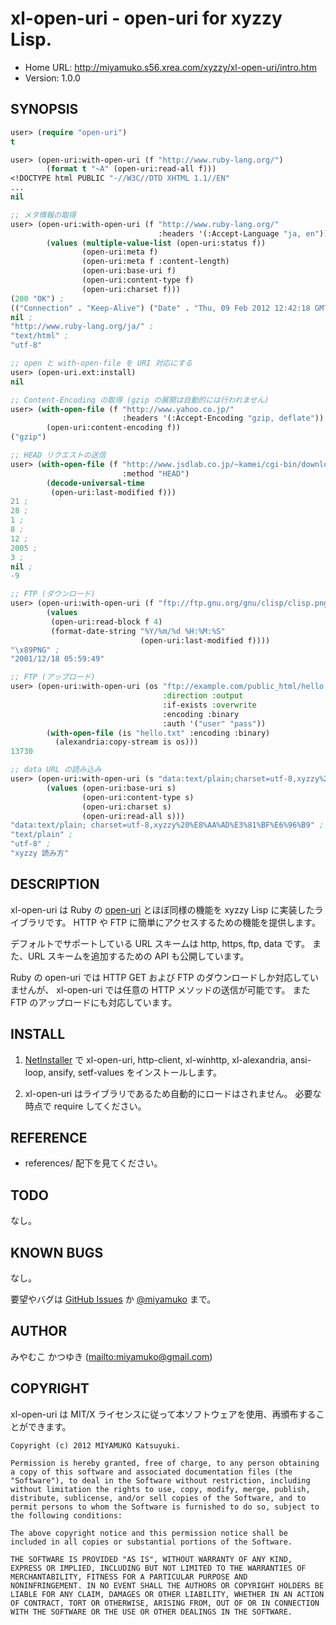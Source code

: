 # xl-open-uri - open-uri for xyzzy Lisp.

* Home URL: http://miyamuko.s56.xrea.com/xyzzy/xl-open-uri/intro.htm
* Version: 1.0.0


## SYNOPSIS

```lisp
user> (require "open-uri")
t

user> (open-uri:with-open-uri (f "http://www.ruby-lang.org/")
        (format t "~A" (open-uri:read-all f)))
<!DOCTYPE html PUBLIC "-//W3C//DTD XHTML 1.1//EN"
...
nil

;; メタ情報の取得
user> (open-uri:with-open-uri (f "http://www.ruby-lang.org/"
                                 :headers '(:Accept-Language "ja, en"))
        (values (multiple-value-list (open-uri:status f))
                (open-uri:meta f)
                (open-uri:meta f :content-length)
                (open-uri:base-uri f)
                (open-uri:content-type f)
                (open-uri:charset f)))
(200 "OK") ;
(("Connection" . "Keep-Alive") ("Date" . "Thu, 09 Feb 2012 12:42:18 GMT") ...) ;
nil ;
"http://www.ruby-lang.org/ja/" ;
"text/html" ;
"utf-8"

;; open と with-open-file を URI 対応にする
user> (open-uri.ext:install)
nil

;; Content-Encoding の取得 (gzip の展開は自動的には行われません)
user> (with-open-file (f "http://www.yahoo.co.jp/"
                         :headers '(:Accept-Encoding "gzip, deflate"))
        (open-uri:content-encoding f))
("gzip")

;; HEAD リクエストの送信
user> (with-open-file (f "http://www.jsdlab.co.jp/~kamei/cgi-bin/download.cgi"
                         :method "HEAD")
        (decode-universal-time
         (open-uri:last-modified f)))
21 ;
28 ;
1 ;
8 ;
12 ;
2005 ;
3 ;
nil ;
-9

;; FTP (ダウンロード)
user> (open-uri:with-open-uri (f "ftp://ftp.gnu.org/gnu/clisp/clisp.png")
        (values
         (open-uri:read-block f 4)
         (format-date-string "%Y/%m/%d %H:%M:%S"
                             (open-uri:last-modified f))))
"\x89PNG" ;
"2001/12/18 05:59:49"

;; FTP (アップロード)
user> (open-uri:with-open-uri (os "ftp://example.com/public_html/hello.txt"
                                  :direction :output
                                  :if-exists :overwrite
                                  :encoding :binary
                                  :auth '("user" "pass"))
        (with-open-file (is "hello.txt" :encoding :binary)
          (alexandria:copy-stream is os)))
13730

;; data URL の読み込み
user> (open-uri:with-open-uri (s "data:text/plain;charset=utf-8,xyzzy%20%E8%AA%AD%E3%81%BF%E6%96%B9")
        (values (open-uri:base-uri s)
                (open-uri:content-type s)
                (open-uri:charset s)
                (open-uri:read-all s)))
"data:text/plain; charset=utf-8,xyzzy%20%E8%AA%AD%E3%81%BF%E6%96%B9" ;
"text/plain" ;
"utf-8" ;
"xyzzy 読み方"
```


## DESCRIPTION

xl-open-uri は Ruby の [open-uri] とほぼ同様の機能を xyzzy Lisp に実装したライブラリです。
HTTP や FTP に簡単にアクセスするための機能を提供します。

デフォルトでサポートしている URL スキームは http, https, ftp, data です。
また、URL スキームを追加するための API も公開しています。

Ruby の open-uri では HTTP GET および FTP のダウンロードしか対応していませんが、
xl-open-uri では任意の HTTP メソッドの送信が可能です。
また FTP のアップロードにも対応しています。

  [open-uri]: http://doc.ruby-lang.org/ja/1.9.3/library/open=2duri.html


## INSTALL

1. [NetInstaller] で xl-open-uri, http-client, xl-winhttp, xl-alexandria, ansi-loop, ansify, setf-values
   をインストールします。

2. xl-open-uri はライブラリであるため自動的にロードはされません。
   必要な時点で require してください。

  [NetInstaller]: http://www7a.biglobe.ne.jp/~hat/xyzzy/ni.html


## REFERENCE

* references/ 配下を見てください。


## TODO

なし。


## KNOWN BUGS

なし。

要望やバグは [GitHub Issues] か [@miyamuko] まで。

  [GitHub Issues]: http://github.com/miyamuko/xl-open-uri/issues
  [@miyamuko]: http://twitter.com/home?status=%40miyamuko%20%23xyzzy%20xl-open-uri%3a%20


## AUTHOR

みやむこ かつゆき (<mailto:miyamuko@gmail.com>)


## COPYRIGHT

xl-open-uri は MIT/X ライセンスに従って本ソフトウェアを使用、再頒布することができます。

    Copyright (c) 2012 MIYAMUKO Katsuyuki.

    Permission is hereby granted, free of charge, to any person obtaining
    a copy of this software and associated documentation files (the
    "Software"), to deal in the Software without restriction, including
    without limitation the rights to use, copy, modify, merge, publish,
    distribute, sublicense, and/or sell copies of the Software, and to
    permit persons to whom the Software is furnished to do so, subject to
    the following conditions:

    The above copyright notice and this permission notice shall be
    included in all copies or substantial portions of the Software.

    THE SOFTWARE IS PROVIDED "AS IS", WITHOUT WARRANTY OF ANY KIND,
    EXPRESS OR IMPLIED, INCLUDING BUT NOT LIMITED TO THE WARRANTIES OF
    MERCHANTABILITY, FITNESS FOR A PARTICULAR PURPOSE AND
    NONINFRINGEMENT. IN NO EVENT SHALL THE AUTHORS OR COPYRIGHT HOLDERS BE
    LIABLE FOR ANY CLAIM, DAMAGES OR OTHER LIABILITY, WHETHER IN AN ACTION
    OF CONTRACT, TORT OR OTHERWISE, ARISING FROM, OUT OF OR IN CONNECTION
    WITH THE SOFTWARE OR THE USE OR OTHER DEALINGS IN THE SOFTWARE.
